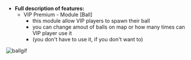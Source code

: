   * **Full description of features:**   
     - VIP Premium - Module [Ball]
        - this module allow VIP players to spawn their ball
        - you can change amout of balls on map or how many times can VIP player use it
        - (you don't have to use it, if you don't want to)

![ballgif](https://user-images.githubusercontent.com/64224908/124889957-db96fc00-dfd7-11eb-8ff5-39f4348bc2cd.gif)
